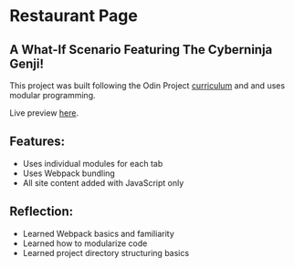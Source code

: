 # Restaurant Page

## A What-If Scenario Featuring The Cyberninja Genji!

This project was built following the Odin Project [curriculum](https://www.theodinproject.com/lessons/node-path-javascript-restaurant-page)
and and uses modular programming.

Live preview [here]().

## Features:

* Uses individual modules for each tab
* Uses Webpack bundling
* All site content added with JavaScript only

## Reflection:

* Learned Webpack basics and familiarity
* Learned how to modularize code
* Learned project directory structuring basics
